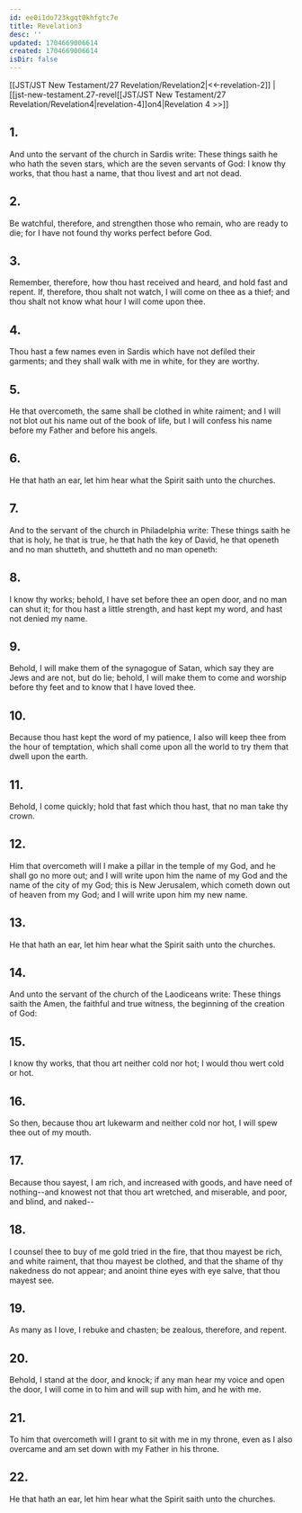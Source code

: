 ```yaml
---
id: ee0i1do723kgqt0khfgtc7e
title: Revelation3
desc: ''
updated: 1704669006614
created: 1704669006614
isDir: false
---
```

[[JST/JST New Testament/27 Revelation/Revelation2|<<-revelation-2]] | [[jst-new-testament.27-revel[[JST/JST New Testament/27 Revelation/Revelation4|revelation-4]]on4|Revelation 4 >>]]
## 1.
And unto the servant of the church in Sardis write: These things saith he who hath the seven stars, which are the seven servants of God: I know thy works, that thou hast a name, that thou livest and art not dead.
## 2.
Be watchful, therefore, and strengthen those who remain, who are ready to die; for I have not found thy works perfect before God.
## 3.
Remember, therefore, how thou hast received and heard, and hold fast and repent. If, therefore, thou shalt not watch, I will come on thee as a thief; and thou shalt not know what hour I will come upon thee.
## 4.
Thou hast a few names even in Sardis which have not defiled their garments; and they shall walk with me in white, for they are worthy.
## 5.
He that overcometh, the same shall be clothed in white raiment; and I will not blot out his name out of the book of life, but I will confess his name before my Father and before his angels.
## 6.
He that hath an ear, let him hear what the Spirit saith unto the churches.
## 7.
And to the servant of the church in Philadelphia write: These things saith he that is holy, he that is true, he that hath the key of David, he that openeth and no man shutteth, and shutteth and no man openeth:
## 8.
I know thy works; behold, I have set before thee an open door, and no man can shut it; for thou hast a little strength, and hast kept my word, and hast not denied my name.
## 9.
Behold, I will make them of the synagogue of Satan, which say they are Jews and are not, but do lie; behold, I will make them to come and worship before thy feet and to know that I have loved thee.
## 10.
Because thou hast kept the word of my patience, I also will keep thee from the hour of temptation, which shall come upon all the world to try them that dwell upon the earth.
## 11.
Behold, I come quickly; hold that fast which thou hast, that no man take thy crown.
## 12.
Him that overcometh will I make a pillar in the temple of my God, and he shall go no more out; and I will write upon him the name of my God and the name of the city of my God; this is New Jerusalem, which cometh down out of heaven from my God; and I will write upon him my new name.
## 13.
He that hath an ear, let him hear what the Spirit saith unto the churches.
## 14.
And unto the servant of the church of the Laodiceans write: These things saith the Amen, the faithful and true witness, the beginning of the creation of God:
## 15.
I know thy works, that thou art neither cold nor hot; I would thou wert cold or hot.
## 16.
So then, because thou art lukewarm and neither cold nor hot, I will spew thee out of my mouth.
## 17.
Because thou sayest, I am rich, and increased with goods, and have need of nothing\--and knowest not that thou art wretched, and miserable, and poor, and blind, and naked\--
## 18.
I counsel thee to buy of me gold tried in the fire, that thou mayest be rich, and white raiment, that thou mayest be clothed, and that the shame of thy nakedness do not appear; and anoint thine eyes with eye salve, that thou mayest see.
## 19.
As many as I love, I rebuke and chasten; be zealous, therefore, and repent.
## 20.
Behold, I stand at the door, and knock; if any man hear my voice and open the door, I will come in to him and will sup with him, and he with me.
## 21.
To him that overcometh will I grant to sit with me in my throne, even as I also overcame and am set down with my Father in his throne.
## 22.
He that hath an ear, let him hear what the Spirit saith unto the churches.

